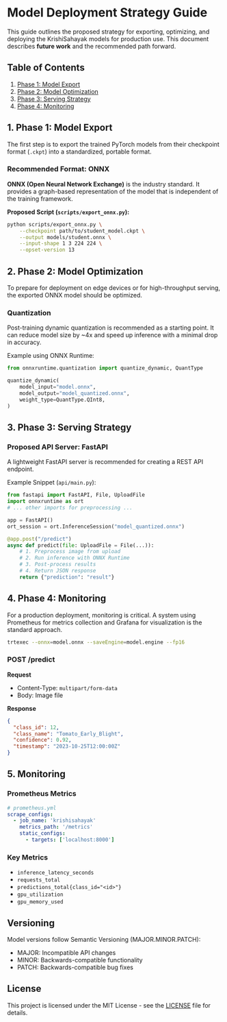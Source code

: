 # Model Deployment Strategy Guide

This guide outlines the proposed strategy for exporting, optimizing, and deploying the KrishiSahayak models for production use. This document describes **future work** and the recommended path forward.

## Table of Contents
1. [Phase 1: Model Export](#1-phase-1-model-export)
2. [Phase 2: Model Optimization](#2-phase-2-model-optimization)
3. [Phase 3: Serving Strategy](#3-phase-3-serving-strategy)
4. [Phase 4: Monitoring](#4-phase-4-monitoring)

## 1. Phase 1: Model Export

The first step is to export the trained PyTorch models from their checkpoint format (`.ckpt`) into a standardized, portable format.

### Recommended Format: ONNX
**ONNX (Open Neural Network Exchange)** is the industry standard. It provides a graph-based representation of the model that is independent of the training framework.

**Proposed Script (`scripts/export_onnx.py`):**
```bash
python scripts/export_onnx.py \
    --checkpoint path/to/student_model.ckpt \
    --output models/student.onnx \
    --input-shape 1 3 224 224 \
    --opset-version 13
```

## 2. Phase 2: Model Optimization

To prepare for deployment on edge devices or for high-throughput serving, the exported ONNX model should be optimized.

### Quantization
Post-training dynamic quantization is recommended as a starting point. It can reduce model size by ~4x and speed up inference with a minimal drop in accuracy.

Example using ONNX Runtime:

```python
from onnxruntime.quantization import quantize_dynamic, QuantType

quantize_dynamic(
    model_input="model.onnx",
    model_output="model_quantized.onnx",
    weight_type=QuantType.QInt8,
)
```

## 3. Phase 3: Serving Strategy

### Proposed API Server: FastAPI
A lightweight FastAPI server is recommended for creating a REST API endpoint.

Example Snippet (`api/main.py`):

```python
from fastapi import FastAPI, File, UploadFile
import onnxruntime as ort
# ... other imports for preprocessing ...

app = FastAPI()
ort_session = ort.InferenceSession("model_quantized.onnx")

@app.post("/predict")
async def predict(file: UploadFile = File(...)):
    # 1. Preprocess image from upload
    # 2. Run inference with ONNX Runtime
    # 3. Post-process results
    # 4. Return JSON response
    return {"prediction": "result"}
```

## 4. Phase 4: Monitoring

For a production deployment, monitoring is critical. A system using Prometheus for metrics collection and Grafana for visualization is the standard approach.

```bash
trtexec --onnx=model.onnx --saveEngine=model.engine --fp16
```


### POST /predict

**Request**
- Content-Type: `multipart/form-data`
- Body: Image file

**Response**
```json
{
  "class_id": 12,
  "class_name": "Tomato_Early_Blight",
  "confidence": 0.92,
  "timestamp": "2023-10-25T12:00:00Z"
}
```

## 5. Monitoring

### Prometheus Metrics

```yaml
# prometheus.yml
scrape_configs:
  - job_name: 'krishisahayak'
    metrics_path: '/metrics'
    static_configs:
      - targets: ['localhost:8000']
```

### Key Metrics
- `inference_latency_seconds`
- `requests_total`
- `predictions_total{class_id="<id>"}`
- `gpu_utilization`
- `gpu_memory_used`

## Versioning

Model versions follow Semantic Versioning (MAJOR.MINOR.PATCH):
- MAJOR: Incompatible API changes
- MINOR: Backwards-compatible functionality
- PATCH: Backwards-compatible bug fixes

## License

This project is licensed under the MIT License - see the [LICENSE](LICENSE) file for details.
